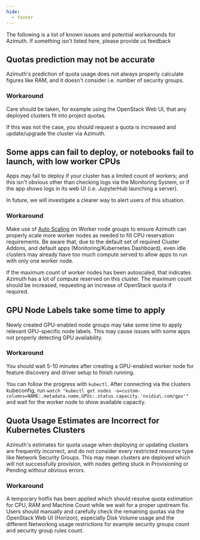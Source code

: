 ```yaml
---
hide:
  - footer
---
```


The following is a list of known issues and potential workarounds for Azimuth. If something isn't listed here, please provide us feedback

## Quotas prediction may not be accurate
Azimuth's prediction of quota usage does not always properly calculate figures like RAM, and it doesn't consider i.e. number of security groups.

### Workaround
Care should be taken, for example using the OpenStack Web UI, that any deployed clusters fit into project quotas.

If this was not the case, you should request a quota is increased and update/upgrade the cluster via Azimuth.

## Some apps can fail to deploy, or notebooks fail to launch, with low worker CPUs
Apps may fail to deploy if your cluster has a limited count of workers; and this isn't obvious other than checking logs via the Monitoring System, or if the app shows logs in its web UI (i.e. JupyterHub launching a server).

In future, we will investigate a clearer way to alert users of this situation.

### Workaround
Make use of [Auto Scaling](../platforms/kubernetes.md#node-groups) on Worker node groups to ensure Azimuth can properly scale more worker nodes as needed to fill CPU reservation requirements. Be aware that, due to the default set of required Cluster Addons, and default apps (Monitoring/Kubernetes Dashboard), even idle clusters may already have too much compute served to allow apps to run with only one worker node.

If the maximum count of worker nodes has been autoscaled, that indicates Azimuth has a lot of compute reserved on this cluster. The maximum count should be increased, requesting an increase of OpenStack quota if required.

## GPU Node Labels take some time to apply
Newly created GPU-enabled node groups may take some time to apply relevant GPU-specific node labels.
This may cause issues with some apps not properly detecting GPU availability.

### Workaround
You should wait 5-10 minutes after creating a GPU-enabled worker node for feature discovery and driver setup to finish running.

You can follow the progress with `kubectl`. After connecting via the clusters kubeconfig, run `watch "kubectl get nodes -o=custom-columns=NAME:.metadata.name,GPUs:.status.capacity.'nvidia\.com/gpu'"` and wait for the worker node to show available capacity.

## Quota Usage Estimates are Incorrect for Kubernetes Clusters
Azimuth's estimates for quota usage when deploying or updating clusters are frequently incorrect, and do not consider every restricted resource type like Network Security Groups. This may mean clusters are deployed which will not successfully provision, with nodes getting stuck in Provisioning or Pending without obvious errors.

### Workaround
A temporary hotfix has been applied which should resolve quota estimation for CPU, RAM and Machine Count while we wait for a proper upstream fix. Users should manually and carefully check the remaining quotas via the OpenStack Web UI (Horizon), especially Disk Volume usage and the different Networking usage restrictions for example security groups count and security group rules count.